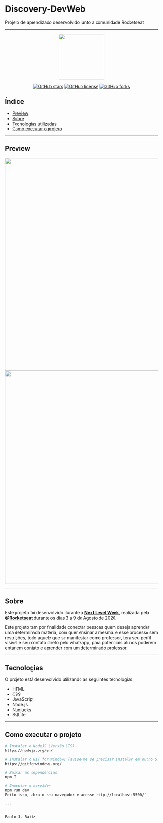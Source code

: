 # Discovery-DevWeb
Projeto de aprendizado desenvolvido junto a comunidade Rocketseat

---

<p align="center">
  <img src="https://i.ibb.co/GQ82phq/next-level-week.png" width="150" >
</p>

<div align="center">

[![GitHub stars](https://img.shields.io/github/stars/Paulo-JRaitz/Discovery-DevWeb)](https://github.com/Paulo-JRaitz/Discovery-DevWeb/stargazers)<space> <space>
[![GitHub license](https://img.shields.io/github/license/Paulo-JRaitz/Discovery-DevWeb)](https://github.com/Paulo-JRaitz/Discovery-DevWeb/blob/master/LICENSE)<space> <space>
[![GitHub forks](https://img.shields.io/github/forks/Paulo-JRaitz/Discovery-DevWeb)](https://github.com/Paulo-JRaitz/Discovery-DevWeb/network)

</div>

## Índice

- [Preview](#Preview)
- [Sobre](#Sobre)
- [Tecnologias utilizadas](#Tecnologias)
- [Como executar o projeto](#Como-executar-o-projeto)

---

## Preview 

<p align="center">
  <img src="https://i.ibb.co/68m7npQ/projeto-proffy.png" width="700" >
  <img src="https://i.ibb.co/0qTKyjX/projeto-proffy-mobile.png" width="700" >
</p>

---

## Sobre 

Este projeto foi desenvolvido durante a **[Next Level Week](https://nextlevelweek.com/)**, realizada pela **[@Rocketseat](https://github.com/Rocketseat)** durante os dias 3 a 9 de Agosto de 2020.

Este projeto tem por finalidade conectar pessoas quem deseja aprender uma determinada matéria, com quer ensinar a mesma. e esse processo sem restrições, todo aquele que se manifestar como professor, terá seu perfil visivel e seu contato direto pelo whatsapp, para potenciais alunos poderem entar em contato e aprender com um determinado professor.

--- 

## Tecnologias

O projeto está desenvolvido utilizando as seguintes tecnologias:

- HTML
- CSS
- JavaScript
- Node.js 
- Nunjucks 
- SQLite 

--- 

## Como executar o projeto

```bash
# Instalar o NodeJS (Versão LTS)
https://nodejs.org/en/

# Instalar o GIT for Windows (avise-me se precisar instalar em outro S.O)
https://gitforwindows.org/

# Baixar as dependências
npm I

# Executar o servidor
npm run dev
Feito isso, abra o seu navegador e acesse http://localhost:5500/`

---


Paulo J. Raitz